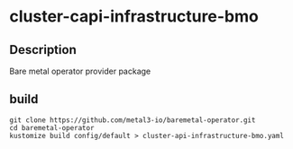 # cluster-capi-infrastructure-bmo

## Description

Bare metal operator provider package

## build

```
git clone https://github.com/metal3-io/baremetal-operator.git
cd baremetal-operator
kustomize build config/default > cluster-api-infrastructure-bmo.yaml
```